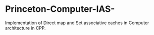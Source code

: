 # Princeton-Computer-IAS-

Implementation of Direct map and Set associative caches in Computer architecture in CPP.
